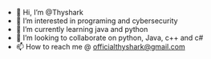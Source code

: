 - 👋 Hi, I’m @Thyshark
- 👀 I’m interested in programing and cybersecurity 
- 🌱 I’m currently learning java and python
- 💞️ I’m looking to collaborate on python, Java, c++ and c#
- 📫 How to reach me @ officialthyshark@gmail.com

<!---
Thyshark/Thyshark is a ✨ special ✨ repository because its `README.md` (this file) appears on your GitHub profile.
You can click the Preview link to take a look at your changes.
--->
